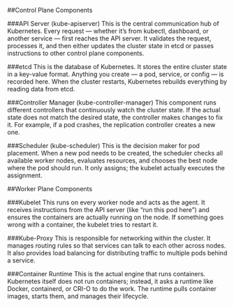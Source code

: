 ##Control Plane Components

###API Server (kube-apiserver)
This is the central communication hub of Kubernetes. Every request — whether it’s from kubectl, dashboard, or another service — first reaches the API server. It validates the request, processes it, and then either updates the cluster state in etcd or passes instructions to other control plane components.

###etcd
This is the database of Kubernetes. It stores the entire cluster state in a key-value format. Anything you create — a pod, service, or config — is recorded here. When the cluster restarts, Kubernetes rebuilds everything by reading data from etcd.

###Controller Manager (kube-controller-manager)
This component runs different controllers that continuously watch the cluster state. If the actual state does not match the desired state, the controller makes changes to fix it. For example, if a pod crashes, the replication controller creates a new one.

###Scheduler (kube-scheduler)
This is the decision maker for pod placement. When a new pod needs to be created, the scheduler checks all available worker nodes, evaluates resources, and chooses the best node where the pod should run. It only assigns; the kubelet actually executes the assignment.

##Worker Plane Components

###Kubelet
This runs on every worker node and acts as the agent. It receives instructions from the API server (like “run this pod here”) and ensures the containers are actually running on the node. If something goes wrong with a container, the kubelet tries to restart it.

###Kube-Proxy
This is responsible for networking within the cluster. It manages routing rules so that services can talk to each other across nodes. It also provides load balancing for distributing traffic to multiple pods behind a service.

###Container Runtime
This is the actual engine that runs containers. Kubernetes itself does not run containers; instead, it asks a runtime like Docker, containerd, or CRI-O to do the work. The runtime pulls container images, starts them, and manages their lifecycle.